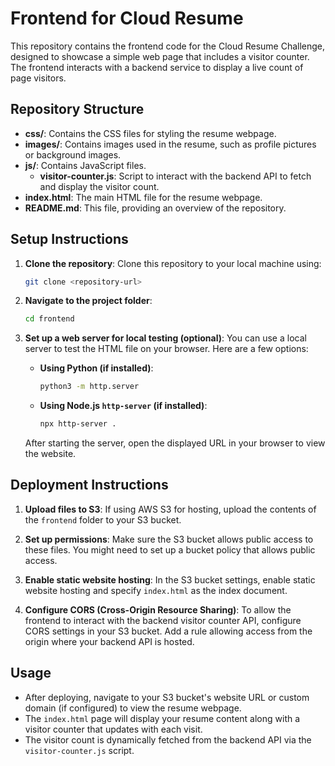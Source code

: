 # Frontend for Cloud Resume

This repository contains the frontend code for the Cloud Resume Challenge, designed to showcase a simple web page that includes a visitor counter. The frontend interacts with a backend service to display a live count of page visitors.

## Repository Structure

- **css/**: Contains the CSS files for styling the resume webpage.
- **images/**: Contains images used in the resume, such as profile pictures or background images.
- **js/**: Contains JavaScript files.
  - **visitor-counter.js**: Script to interact with the backend API to fetch and display the visitor count.
- **index.html**: The main HTML file for the resume webpage.
- **README.md**: This file, providing an overview of the repository.

## Setup Instructions

1. **Clone the repository**: Clone this repository to your local machine using:
   ```bash
   git clone <repository-url>

2. **Navigate to the project folder**:
   ```bash
   cd frontend

3. **Set up a web server for local testing (optional)**:
   You can use a local server to test the HTML file on your browser. Here are a few options:

   - **Using Python (if installed)**:
     ```bash
     python3 -m http.server
     ```
   - **Using Node.js `http-server` (if installed)**:
     ```bash
     npx http-server .
     ```

   After starting the server, open the displayed URL in your browser to view the website.

## Deployment Instructions

1. **Upload files to S3**: If using AWS S3 for hosting, upload the contents of the `frontend` folder to your S3 bucket.

2. **Set up permissions**: Make sure the S3 bucket allows public access to these files. You might need to set up a bucket policy that allows public access.

3. **Enable static website hosting**: In the S3 bucket settings, enable static website hosting and specify `index.html` as the index document.

4. **Configure CORS (Cross-Origin Resource Sharing)**:
   To allow the frontend to interact with the backend visitor counter API, configure CORS settings in your S3 bucket. Add a rule allowing access from the origin where your backend API is hosted.

## Usage

- After deploying, navigate to your S3 bucket's website URL or custom domain (if configured) to view the resume webpage.
- The `index.html` page will display your resume content along with a visitor counter that updates with each visit.
- The visitor count is dynamically fetched from the backend API via the `visitor-counter.js` script.
